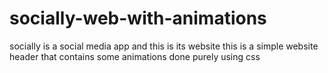 # socially-web-with-animations
socially is a social media app and this is its website
this is a simple website header that contains some animations done purely using css
